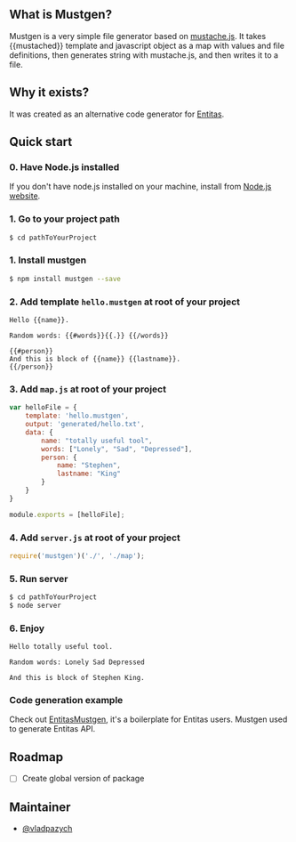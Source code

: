 ## What is Mustgen?
Mustgen is a very simple file generator based on [mustache.js](https://github.com/janl/mustache.js).
It takes {{mustached}} template and javascript object as a map with values and file definitions, then generates string with mustache.js, and then writes it to a file.

## Why it exists?
It was created as an alternative code generator for [Entitas](https://github.com/sschmid/Entitas-CSharp).

## Quick start

### 0. Have Node.js installed
If you don't have node.js installed on your machine, install from [Node.js website](https://nodejs.org/en/download/).

### 1. Go to your project path
```bash
$ cd pathToYourProject
```


### 1. Install mustgen
```bash
$ npm install mustgen --save
```

### 2. Add template `hello.mustgen` at root of your project

```
Hello {{name}}.

Random words: {{#words}}{{.}} {{/words}}

{{#person}}
And this is block of {{name}} {{lastname}}.
{{/person}}
```

### 3. Add `map.js` at root of your project
```javascript
var helloFile = {
    template: 'hello.mustgen',
    output: 'generated/hello.txt',
    data: {
        name: "totally useful tool",
        words: ["Lonely", "Sad", "Depressed"],
        person: {
            name: "Stephen",
            lastname: "King"
        }
    }
}

module.exports = [helloFile];
```



### 4. Add `server.js` at root of your project
```javascript
require('mustgen')('./', './map');
```


### 5. Run server
```bash
$ cd pathToYourProject
$ node server
```

### 6. Enjoy
```
Hello totally useful tool.

Random words: Lonely Sad Depressed

And this is block of Stephen King.
```

### Code generation example
Check out [EntitasMustgen](https://github.com/vladpazych/EntitasMustgen), it's a boilerplate for Entitas users. Mustgen used to generate Entitas API.

## Roadmap
- [ ] Create global version of package

## Maintainer
* [@vladpazych](https://github.com/vladpazych)

